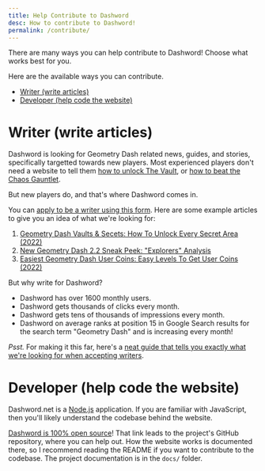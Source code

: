 ```yaml
---
title: Help Contribute to Dashword
desc: How to contribute to Dashword!
permalink: /contribute/
---
```


There are many ways you can help contribute to Dashword! Choose what works best for you.

Here are the available ways you can contribute.

- [Writer (write articles)](#writer-(write-articles))
- [Developer (help code the website)](#developer-(help-code-the-website))

# Writer (write articles)

Dashword is looking for Geometry Dash related news, guides, and stories, specifically targetted towards new players. Most experienced players don't need a website to tell them [how to unlock The Vault](/posts/geometry-dash-all-vaults-and-secrets-2022/), or [how to beat the Chaos Gauntlet]().

But new players do, and that's where Dashword comes in.

You can [apply to be a writer using this form](). Here are some example articles to give you an idea of what we're looking for:

1. [Geometry Dash Vaults & Secets: How To Unlock Every Secret Area (2022)](/posts/geometry-dash-all-vaults-and-secrets-2022/)
2. [New Geometry Dash 2.2 Sneak Peek: "Explorers" Analysis](/posts/geometry-dash-new-sneak-peek-analysis/)
3. [Easiest Geometry Dash User Coins: Easy Levels To Get User Coins (2022)](/posts/geometry-dash-how-to-get-user-coins-easy/)

But why write for Dashword?

- Dashword has over 1600 monthly users.
- Dashword gets thousands of clicks every month.
- Dashword gets tens of thousands of impressions every month.
- Dashword on average ranks at position 15 in Google Search results for the search term "Geometry Dash" and is increasing every month!

*Psst.* For making it this far, here's a [neat guide that tells you exactly what we're looking for when accepting writers](/write-an-article/).

# Developer (help code the website)

Dashword.net is a [Node.js]() application. If you are familiar with JavaScript, then you'll likely understand the codebase behind the website.

[Dashword is 100% open source]()! That link leads to the project's GitHub repository, where you can help out. How the website works is documented there, so I recommend reading the README if you want to contribute to the codebase. The project documentation is in the `docs/` folder.
